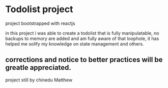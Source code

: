 # Todolist project
project bootstrapped with reactjs

in this project i was able to create a todolist that is fully manipulatable, no backups to memory are added and am fully aware of that loophole,
it has helped me solify my knowledge on state management and others.

## corrections and notice to better practices will be greatle appreciated.
project still by chinedu Matthew

